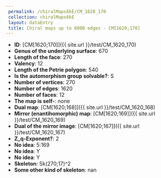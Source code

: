 ```yaml
--- 
 permalink: /chiralMaps6kE/CM_1620_170 
 collection: chiralMaps6kE
 layout: dataEntry
 title: Chiral maps up to 6000 edges - CM[1620;170]
---
```


- **ID**: [CM[1620;170]]({{ site.url }}/test/CM_1620_170)
- **Genus of the underlying surface**: 670
- **Length of the face**: 270
- **Valency**: 12
- **Length of the Petrie polygon**: 540
- **Is the automorphism group solvable?**: S
- **Number of vertices**: 270
- **Number of edges**: 1620
- **Number of faces**: 12
- **The map is self-**: none
- **Dual map**: [CM[1620;168]]({{ site.url }}/test/CM_1620_168)
- **Mirror (enantihomorphic) map**: [CM[1620;169]]({{ site.url }}/test/CM_1620_169)
- **Dual of the mirror image**: [CM[1620;167]]({{ site.url }}/test/CM_1620_167)
- **Z_q-Exponent?**: 2
- **No idea**:  5:169
- **No idea**: Y
- **No idea**: Y
- **Skeleton**: Sk(270;17)^2
- **Some other kind of skeleton**: nan
